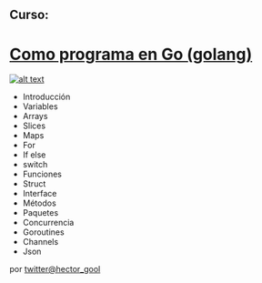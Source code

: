 ## Curso:
# [Como programa en Go (golang)](https://www.udemy.com/como-programar-en-go)

[![alt text][image]][hyperlink]

  [hyperlink]: https://www.udemy.com/como-programar-en-go
  [image]: http://i.imgur.com/rOwv3iB.png (tooltip)

* Introducción
* Variables
* Arrays
* Slices
* Maps
* For
* If else
* switch
* Funciones
* Struct
* Interface
* Métodos
* Paquetes
* Concurrencia
* Goroutines
* Channels
* Json


por [twitter@hector_gool](https://twitter.com/hector_gool)